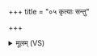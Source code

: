 +++
title = "०५ कृत्याः सन्तु"

+++
<details><summary>मूलम् (VS)</summary>

कृ॒त्याः स॑न्तु कृत्या॒कृते॑ श॒पथः॑ शपथीय॒ते।  
सु॒खो रथ॑ इव वर्ततां कृ॒त्या कृ॑त्या॒कृतं॒ पुनः॑ ॥
</details>